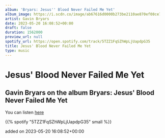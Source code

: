```yaml
---
album: 'Bryars: Jesus'' Blood Never Failed Me Yet'
album_image: https://i.scdn.co/image/ab67616d0000b273be2110ae870ef08ce772a3e0
artist: Gavin Bryars
date: 2023-05-20 16:08:52+00:00
draft: false
duration: 1562000
preview_url: null
spotify_url: https://open.spotify.com/track/5TZZ1FqSZhWpLjUapdpG35
title: Jesus' Blood Never Failed Me Yet
type: music
---
```



# Jesus' Blood Never Failed Me Yet

## Gavin Bryars on the album Bryars: Jesus' Blood Never Failed Me Yet

You can listen [here](https://open.spotify.com/track/5TZZ1FqSZhWpLjUapdpG35)

{{% spotify "5TZZ1FqSZhWpLjUapdpG35" small %}}

added on 2023-05-20 16:08:52+00:00